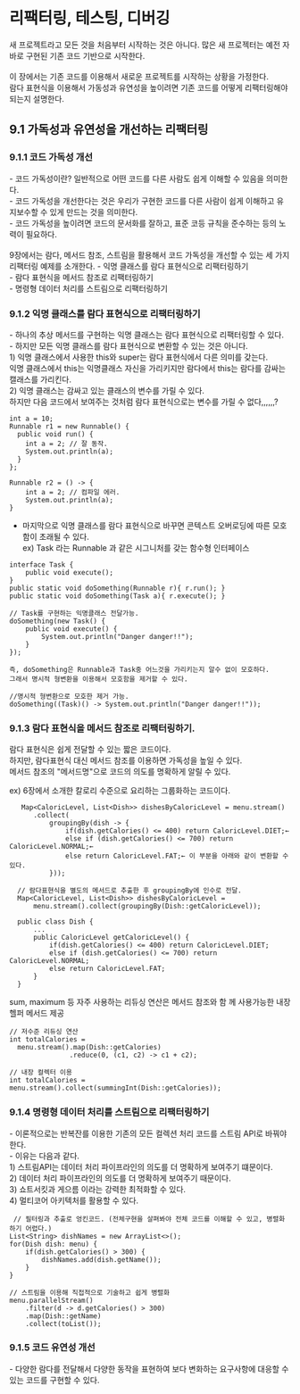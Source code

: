 <h1> 리팩터링, 테스팅, 디버깅</h1>
  
  새 프로젝트라고 모든 것을 처음부터 시작하는 것은 아니다.
  많은 새 프로젝터는 예전 자바로 구현된 기존 코드 기반으로 시작한다.<br/>
  <br/>
  이 장에서는 기존 코드를 이용해서 새로운 프로젝트를 시작하는 상황을 가정한다.<br/>
  람다 표현식을 이용해서 가동성과 유연성을 높이려면 기존 코드를 어떻게 리팩터링해야되는지 설명한다.<br/>
  
  <h2> 9.1 가독성과 유연성을 개선하는 리팩터링</h2>
   <h3> 9.1.1 코드 가독성 개선</h3>
   - 코드 가독성이란? 일반적으로 어떤 코드를 다른 사람도 쉽게 이해할 수 있음을 의미한다.<br/>
   - 코드 가독성을 개선한다는 것은 우리가 구현한 코드를 다른 사람이 쉽게 이해하고 유지보수할 수 있게 만드는 것을 의미한다.<br/>
   - 코드 가독성을 높이려면 코드의 문서화를 잘하고, 표준 코등 규칙을 준수하는 등의 노력이 필요하다.<br/>
   
   <br/>
   9장에서는 람다, 메서드 참조, 스트림을 활용해서 코드 가독성을 개선할 수 있는 세 가지 리팩터링 예제를 소개한다.
   - 익명 클래스를 람다 표현식으로 리팩터링하기<br/>
   - 람다 표현식을 메서드 참조로 리팩터링하기<br/>
   - 명령형 데이터 처리를 스트림으로 리팩터링하기<br/>
  
  <h3> 9.1.2 익명 클래스를 람다 표현식으로 리팩터링하기</h3>
   - 하나의 추상 메서드를 구현하는 익명 클래스는 람다 표현식으로 리팩터링할 수 있다.<br/>
   - 하지만 모든 익명 클래스를 람다 표현식으로 변환할 수 있는 것은 아니다.<br/>
     1) 익명 클래스에서 사용한 this와 super는 람다 표현식에서 다른 의미를 갖는다.<br/>
        익명 클래스에서 this는 익명클래스 자신을 가리키지만 람다에서 this는 람다를 감싸는 캘래스를 가리킨다.<br/>
     2) 익명 클래스는 감싸고 있는 클래스의 변수를 가릴 수 있다.<br/>
        하지만 다음 코드에서 보여주는 것처럼 람다 표현식으로는 변수를 가릴 수 없다,,,,,,?<br/>
  
  ```
  int a = 10;
  Runnable r1 = new Runnable() {
    public void run() {
      int a = 2; // 잘 동작.
      System.out.println(a);
    }
  };

  Runnable r2 = () -> {
      int a = 2; // 컴파일 에러.
      System.out.println(a);
  }
  
  ```
   - 마지막으로 익명 클래스를 람다 표현식으로 바꾸면 콘텍스트 오버로딩에 따른 모호함이 초래될 수 있다.<br/>
   ex) Task 라는 Runnable 과 같은 시그니처를 갖는 함수형 인터페이스
    
    interface Task {
        public void execute();
    }
    public static void doSomething(Runnable r){ r.run(); }
    public static void doSomething(Task a){ r.execute(); }

    // Task를 구현하는 익명클래스 전달가능.
    doSomething(new Task() {
        public void execute() {
            System.out.println("Danger danger!!");
        }
    });
    
    즉, doSomething은 Runnable과 Task중 어느것을 가리키는지 알수 없이 모호하다.
    그래서 명시적 형변환을 이용해서 모호함을 제거할 수 있다.
    
    //명시적 형변환으로 모호한 제거 가능.
    doSomething((Task)() -> System.out.println("Danger danger!!"));

  <h3> 9.1.3 람다 표현식을 메서드 참조로 리팩터링하기. </h3>
  람다 표현식은 쉽게 전달할 수 있는 짧은 코드이다.<br/>
  하지만, 람다표현식 대신 메서드 참조를 이용하면 가독성을 높일 수 있다.<br/>
  메서드 참조의 "메서드명"으로 코드의 의도를 명확하게 알릴 수 있다.<br/>
  
  ex) 6장에서 소개한 칼로리 수준으로 요리하는 그룹화하는 코드이다.
  ```
     Map<CaloricLevel, List<Dish>> dishesByCaloricLevel = menu.stream()
        .collect(
            groupingBy(dish -> {
                if(dish.getCalories() <= 400) return CaloricLevel.DIET;←
                else if (dish.getCalories() <= 700) return CaloricLevel.NORMAL;←
                else return CaloricLevel.FAT;← 이 부분을 아래와 같이 변환할 수 있다.
            }));
            
    // 람다표현식을 별도의 메서드로 추출한 후 groupingBy에 인수로 전달.
    Map<CaloricLevel, List<Dish>> dishesByCaloricLevel = 
        menu.stream().collect(groupingBy(Dish::getCaloricLevel));

    public class Dish {
        ...
        public CaloricLevel getCaloricLevel() {
            if(dish.getCalories() <= 400) return CaloricLevel.DIET;
            else if (dish.getCalories() <= 700) return CaloricLevel.NORMAL;
            else return CaloricLevel.FAT;
        }
    }
 ```
 
  sum, maximum 등 자주 사용하는 리듀싱 연산은 메서드 참조와 함 께 사용가능한 내장 헬퍼 메서드 제공
  
  ```
// 저수준 리듀싱 연산
int totalCalories = 
    menu.stream().map(Dish::getCalories)
                 .reduce(0, (c1, c2) -> c1 + c2);

// 내장 컬렉터 이용
int totalCalories = menu.stream().collect(summingInt(Dish::getCalories));
  ```
 <h3> 9.1.4 명령형 데이터 처리를 스트림으로 리팩터링하기</h3>
 - 이론적으로는 반복잔를 이용한 기존의 모든 컬렉션 처리 코드를 스트림 API로 바꿔야한다.<BR/>
 - 이유는 다음과 같다.<BR/>
    1) 스트림API는 데이터 처리 파이프라인의 의도를 더 명확하게 보여주기 떄문이다.<BR/>
    2) 데이터 처리 파이프라인의 의도를 더 명확하게 보여주기 때문이다.<BR/>
    3) 쇼트서킷과 게으름 이라는 강력한 최적화할 수 있다.<BR/>
    4) 멀티코어 아키텍처를 활용할 수 있다.<BR/>
 
``` 
 // 필터링과 추출로 엉킨코드. (전체구현을 살펴봐야 전체 코드를 이해할 수 있고, 병렬화하기 어렵다.)
List<String> dishNames = new ArrayList<>();
for(Dish dish: menu) {
    if(dish.getCalories() > 300) {
        dishNames.add(dish.getName());
    }
}

// 스트림을 이용해 직접적으로 기술하고 쉽게 병렬화
menu.parallelStream()
    .filter(d -> d.getCalories() > 300)
    .map(Dish::getName)
    .collect(toList());
 ``` 
 <h3> 9.1.5 코드 유연성 개선</h3>
 - 다양한 람다를 전달해서 다양한 동작을 표현하여 보다 변화하는 요구사항에 대응할 수 있는 코드를 구현할 수 있다.
